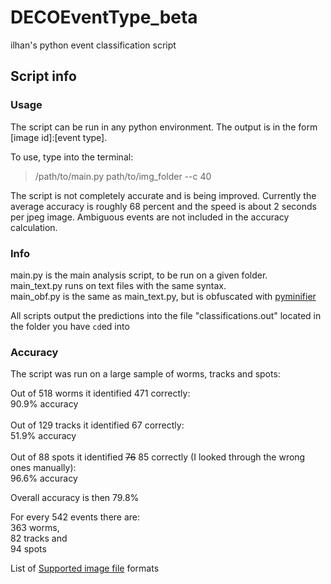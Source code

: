 # DECOEventType_beta
ilhan's python event classification script
## Script info
### Usage

The script can be run in any python environment. The output is in the form [image id]:[event type].

To use, type into the terminal:
> /path/to/main.py path/to/img_folder --c 40

The script is not completely accurate and is being improved. Currently the average accuracy is roughly 68 percent and the speed is about 2 seconds per jpeg image. Ambiguous events are not included in the accuracy calculation.

### Info

main.py is the main analysis script, to be run on a given folder.<br>
main_text.py runs on text files with the same syntax.<br>
main_obf.py is the same as main_text.py, but is obfuscated with [pyminifier](https://github.com/liftoff/pyminifier)<br>

All scripts output the predictions into the file "classifications.out" located in the folder you have `cd`ed into

### Accuracy

The script was run on a large sample of worms, tracks and spots:

Out of 518 worms it identified 471 correctly:<br>
90.9% accuracy<br>
<br>
Out of 129 tracks it identified 67 correctly:<br>
51.9% accuracy<br>
<br>
Out of 88 spots it identified ~~76~~ 85 correctly (I looked through the wrong ones manually):<br>
96.6% accuracy<br>

Overall accuracy is then 79.8%

For every 542 events there are:<br>
363 worms,<br>
82 tracks and<br>
94 spots

List of [Supported image file](http://pillow.readthedocs.org/en/latest/handbook/image-file-formats.html) formats
